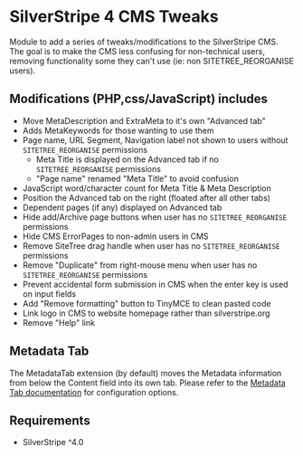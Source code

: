 # SilverStripe 4 CMS Tweaks
Module to add a series of tweaks/modifications to the SilverStripe CMS.
The goal is to make the CMS less confusing for non-technical users, removing
functionality some they can't use (ie: non SITETREE_REORGANISE users).

## Modifications (PHP,css/JavaScript) includes
- Move MetaDescription and ExtraMeta to it's own "Advanced tab"
- Adds MetaKeywords for those wanting to use them
- Page name, URL Segment, Navigation label not shown to users without `SITETREE_REORGANISE` permissions
  - Meta Title is displayed on the Advanced tab if no `SITETREE_REORGANISE` permissions
  - "Page name" renamed "Meta Title" to avoid confusion
- JavaScript word/character count for Meta Title & Meta Description
- Position the Advanced tab on the right (floated after all other tabs)
- Dependent pages (if any) displayed on Advanced tab
- Hide add/Archive page buttons when user has no `SITETREE_REORGANISE` permissions
- Hide CMS ErrorPages to non-admin users in CMS
- Remove SiteTree drag handle when user has no `SITETREE_REORGANISE` permissions
- Remove "Duplicate" from right-mouse menu when user has no `SITETREE_REORGANISE` permissions
- Prevent accidental form submission in CMS when the enter key is used on input fields
- Add "Remove formatting" button to TinyMCE to clean pasted code
- Link logo in CMS to website homepage rather than silverstripe.org
- Remove "Help" link

## Metadata Tab
The MetadataTab extension (by default) moves the Metadata information from below the Content field into its own tab.
Please refer to the [Metadata Tab documentation](docs/en/MetadataTab.md) for configuration options.

## Requirements
- SilverStripe ^4.0
